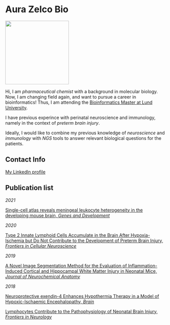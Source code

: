 # Aura Zelco Bio

<img src="https://user-images.githubusercontent.com/90723501/133557009-8ec7e0bb-6687-418d-a8f8-482bb2ccf01c.jpg" width="200">

Hi,
I am _pharmaceutical chemist_ with a background in molecular biology. Now, I am changing field again, and want to pursue a career in bioinformatics! Thus, I am attending the [Bioinformatics Master at Lund University](https://www.biology.lu.se/education/masters-degree-programmes/masters-programme-bioinformatics). 

I have previous experince with perinatal neuroscience and immunology, namely in the context of _preterm brain injury_. 

Ideally, I would like to combine my previous knowledge of _neuroscience_ and _immunology_ with _NGS_ tools to answer relevant biological questions for the patients. 

## Contact Info
[My LinkedIn profile](https://www.linkedin.com/in/aura-zelco/)

## Publication list

*2021*

[Single-cell atlas reveals meningeal leukocyte heterogeneity in the developing mouse brain, *Genes and Development*](http://genesdev.cshlp.org/content/early/2021/07/21/gad.348190.120.full.pdf+html) 

*2020*

[Type 2 Innate Lymphoid Cells Accumulate in the Brain After Hypoxia-Ischemia but Do Not Contribute to the Development of Preterm Brain Injury, *Frontiers in Cellular Neuroscience*](https://www.frontiersin.org/articles/10.3389/fncel.2020.00249/full?&utm_source=Email_to_authors_&utm_medium=Email&utm_content=T1_11.5e1_author&utm_campaign=Email_publication&field=&journalName=Frontiers_in_Cellular_Neuroscience&id=536398)

*2019*

[A Novel Image Segmentation Method for the Evaluation of Inflammation-Induced Cortical and Hippocampal White Matter Injury in Neonatal Mice, *Journal of Neurochemical Anatomy*](https://www.sciencedirect.com/science/article/abs/pii/S089106181830098X?via%3Dihub)

*2018*

[Neuroprotective exendin-4 Enhances Hypothermia Therapy in a Model of Hypoxic-Ischaemic Encephalopathy, *Brain*](https://academic.oup.com/brain/article/141/10/2925/5079387)

[Lymphocytes Contribute to the Pathophysiology of Neonatal Brain Injury, *Frontiers in Neurology*](https://www.frontiersin.org/articles/10.3389/fneur.2018.00159/full)
